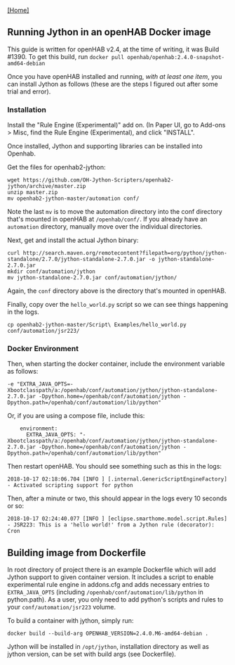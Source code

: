 [[Home]](README.md)

## Running Jython in an openHAB Docker image

This guide is written for openHAB v2.4, at the time of writing, it was Build #1390. To get this build, run `docker pull openhab/openhab:2.4.0-snapshot-amd64-debian`

Once you have openHAB installed and running, *with at least one item*, you can install Jython as follows (these are the steps I figured out after some trial and error).

### Installation

Install the "Rule Engine (Experimental)" add on. (In Paper UI, go to Add-ons > Misc, find the Rule Engine (Experimental), and click "INSTALL".

Once installed, Jython and supporting libraries can be installed into Openhab.

Get the files for openhab2-jython:
```
wget https://github.com/OH-Jython-Scripters/openhab2-jython/archive/master.zip
unzip master.zip
mv openhab2-jython-master/automation conf/
```
Note the last `mv` is to move the automation directory into the conf directory that's mounted in openHAB at `/openhab/conf/`. If you already have an `automation` directory, manually move over the individual directories.

Next, get and install the actual Jython binary:
```
curl http://search.maven.org/remotecontent?filepath=org/python/jython-standalone/2.7.0/jython-standalone-2.7.0.jar -o jython-standalone-2.7.0.jar
mkdir conf/automation/jython
mv jython-standalone-2.7.0.jar conf/automation/jython/
```
Again, the `conf` directory above is the directory that's mounted in openHAB.

Finally, copy over the `hello_world.py` script so we can see things happening in the logs.
```
cp openhab2-jython-master/Script\ Examples/hello_world.py conf/automation/jsr223/
```

### Docker Environment

Then, when starting the docker container, include the environment variable as follows:
```
-e "EXTRA_JAVA_OPTS=-Xbootclasspath/a:/openhab/conf/automation/jython/jython-standalone-2.7.0.jar -Dpython.home=/openhab/conf/automation/jython -Dpython.path=/openhab/conf/automation/lib/python"
```
Or, if you are using a compose file, include this:
```
    environment:
      EXTRA_JAVA_OPTS: "-Xbootclasspath/a:/openhab/conf/automation/jython/jython-standalone-2.7.0.jar -Dpython.home=/openhab/conf/automation/jython -Dpython.path=/openhab/conf/automation/lib/python"
```

Then restart openHAB. You should see something such as this in the logs:
```
2018-10-17 02:18:06.704 [INFO ] [.internal.GenericScriptEngineFactory] - Activated scripting support for python
```

Then, after a minute or two, this should appear in the logs every 10 seconds or so:
```
2018-10-17 02:24:40.077 [INFO ] [eclipse.smarthome.model.script.Rules] - JSR223: This is a 'hello world!' from a Jython rule (decorator): Cron
```

## Building image from Dockerfile
In root directory of project there is an example Dockerfile which will add Jython support to given container version. It includes a script to enable experimental rule engine in addons.cfg and adds necessary entries to `EXTRA_JAVA_OPTS` (including `/openhab/conf/automation/lib/python` in python.path). As a user, you only need to add python's scripts and rules to your `conf/automation/jsr223` volume.

To build a container with jython, simply run:
```
docker build --build-arg OPENHAB_VERSION=2.4.0.M6-amd64-debian .
```

Jython will be installed in `/opt/jython`, installation directory as well as jython version, can be set with build args (see Dockerfile).
